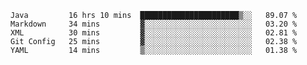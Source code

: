 <!--START_SECTION:waka-->
```text
Java         16 hrs 10 mins  ██████████████████████▒░░   89.07 % 
Markdown     34 mins         ▓░░░░░░░░░░░░░░░░░░░░░░░░   03.20 % 
XML          30 mins         ▓░░░░░░░░░░░░░░░░░░░░░░░░   02.81 % 
Git Config   25 mins         ▓░░░░░░░░░░░░░░░░░░░░░░░░   02.38 % 
YAML         14 mins         ▒░░░░░░░░░░░░░░░░░░░░░░░░   01.38 % 
```
<!--END_SECTION:waka-->
